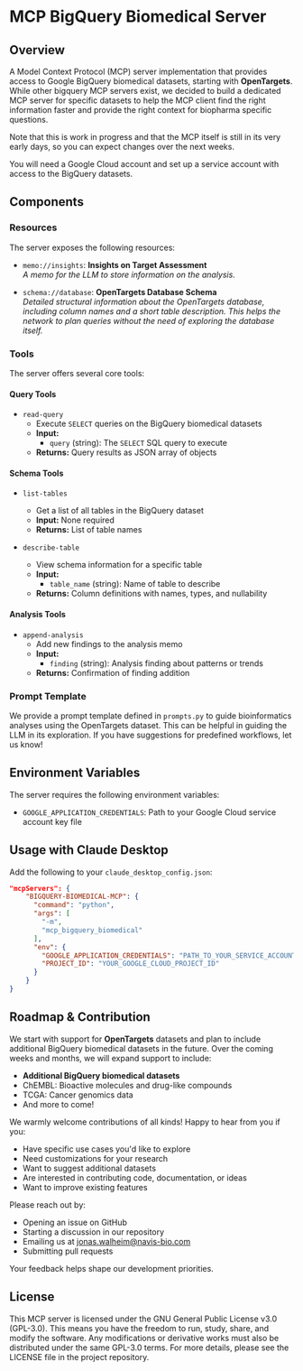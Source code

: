 # MCP BigQuery Biomedical Server

## Overview

A Model Context Protocol (MCP) server implementation that provides access to Google BigQuery biomedical datasets, starting with **OpenTargets**. While other bigquery MCP servers exist, we decided to build a dedicated MCP server for specific datasets to help the MCP client find the right information faster and provide the right context for biopharma specific questions. 

Note that this is work in progress and that the MCP itself is still in its very early days, so you can expect changes over the next weeks. 

You will need a Google Cloud account and set up a service account with access to the BigQuery datasets. 

## Components

### Resources

The server exposes the following resources:

- `memo://insights`: **Insights on Target Assessment**  
  *A memo for the LLM to store information on the analysis.*

- `schema://database`: **OpenTargets Database Schema**  
  *Detailed structural information about the OpenTargets database, including column names and a short table description. This helps the network to plan queries without the need of exploring the database itself.*

### Tools

The server offers several core tools:

#### Query Tools

- `read-query`
  - Execute `SELECT` queries on the BigQuery biomedical datasets
  - **Input:**
    - `query` (string): The `SELECT` SQL query to execute
  - **Returns:** Query results as JSON array of objects

#### Schema Tools

- `list-tables`
  - Get a list of all tables in the BigQuery dataset
  - **Input:** None required
  - **Returns:** List of table names

- `describe-table`
  - View schema information for a specific table
  - **Input:**
    - `table_name` (string): Name of table to describe
  - **Returns:** Column definitions with names, types, and nullability

#### Analysis Tools

- `append-analysis`
  - Add new findings to the analysis memo
  - **Input:**
    - `finding` (string): Analysis finding about patterns or trends
  - **Returns:** Confirmation of finding addition

### Prompt Template

We provide a prompt template defined in `prompts.py` to guide bioinformatics analyses using the OpenTargets dataset. This can be helpful in guiding the LLM in its exploration. If you have suggestions for predefined workflows, let us know!


## Environment Variables

The server requires the following environment variables:

- `GOOGLE_APPLICATION_CREDENTIALS`: Path to your Google Cloud service account key file

## Usage with Claude Desktop

Add the following to your `claude_desktop_config.json`:

```json:claude_desktop_config.json
"mcpServers": {
    "BIGQUERY-BIOMEDICAL-MCP": {
      "command": "python",
      "args": [
        "-m",
        "mcp_bigquery_biomedical"
      ],
      "env": {
        "GOOGLE_APPLICATION_CREDENTIALS": "PATH_TO_YOUR_SERVICE_ACCOUNT_KEY.json",
        "PROJECT_ID": "YOUR_GOOGLE_CLOUD_PROJECT_ID"
      }
    }
}
```


## Roadmap & Contribution

We start with support for **OpenTargets** datasets and plan to include additional BigQuery biomedical datasets in the future. Over the coming weeks and months, we will expand support to include:

- **Additional BigQuery biomedical datasets**
- ChEMBL: Bioactive molecules and drug-like compounds
- TCGA: Cancer genomics data
- And more to come!

We warmly welcome contributions of all kinds! Happy to hear from you if you:

- Have specific use cases you'd like to explore
- Need customizations for your research
- Want to suggest additional datasets
- Are interested in contributing code, documentation, or ideas
- Want to improve existing features

Please reach out by:

- Opening an issue on GitHub
- Starting a discussion in our repository
- Emailing us at [jonas.walheim@navis-bio.com](mailto:jonas.walheim@navis-bio.com)
- Submitting pull requests

Your feedback helps shape our development priorities.


## License

This MCP server is licensed under the GNU General Public License v3.0 (GPL-3.0). This means you have the freedom to run, study, share, and modify the software. Any modifications or derivative works must also be distributed under the same GPL-3.0 terms. For more details, please see the LICENSE file in the project repository.
